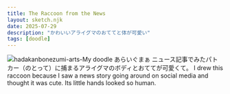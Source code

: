 ```yaml
---
title: The Raccoon from the News
layout: sketch.njk
date: 2025-07-29
description: "かわいいアライグマのおててと体が可愛い"
tags: [doodle]
---
```


![hadakanbonezumi-arts-My doodle あらいぐまぁ](/images/20250729.jpg)
ニュース記事でみたパトカー（のとって）に捕まるアライグマのボディとおててが可愛くて。
I drew this raccoon because I saw a news story going around on social media and thought it was cute. Its little hands looked so human.
